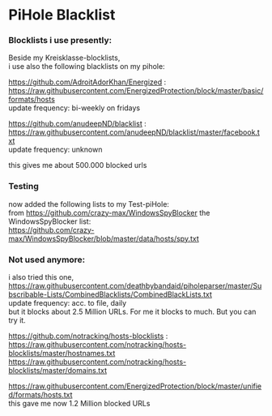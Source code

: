 # PiHole Blacklist

### Blocklists i use presently:


Beside my Kreisklasse-blocklists,  
i use also the following blacklists on my pihole:

https://github.com/AdroitAdorKhan/Energized :  
https://raw.githubusercontent.com/EnergizedProtection/block/master/basic/formats/hosts  
update frequency: bi-weekly on fridays

https://github.com/anudeepND/blacklist :  
https://raw.githubusercontent.com/anudeepND/blacklist/master/facebook.txt  
update frequency: unknown
 
this gives me about 500.000 blocked urls


### Testing
now added the following lists to my Test-piHole:  
from https://github.com/crazy-max/WindowsSpyBlocker the WindowsSpyBlocker list:  
https://github.com/crazy-max/WindowsSpyBlocker/blob/master/data/hosts/spy.txt  




### Not used anymore:
i also tried this one,  
https://raw.githubusercontent.com/deathbybandaid/piholeparser/master/Subscribable-Lists/CombinedBlacklists/CombinedBlackLists.txt  
update frequency: acc. to file, daily  
but it blocks about 2.5 Million URLs. For me it blocks to much. But you can try it.

https://github.com/notracking/hosts-blocklists :  
https://raw.githubusercontent.com/notracking/hosts-blocklists/master/hostnames.txt  
https://raw.githubusercontent.com/notracking/hosts-blocklists/master/domains.txt 

https://raw.githubusercontent.com/EnergizedProtection/block/master/unified/formats/hosts.txt  
this gave me now 1.2 Million blocked URLs



